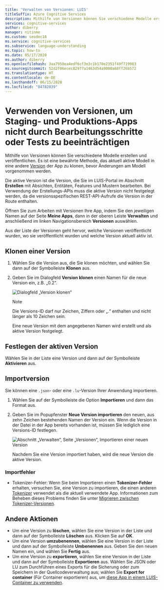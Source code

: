 ```yaml
---
title: 'Verwalten von Versionen: LUIS'
titleSuffix: Azure Cognitive Services
description: Mithilfe von Versionen können Sie verschiedene Modelle erstellen und veröffentlichen. Es ist eine bewährte Methode, das aktuell aktive Modell in eine andere Version der App zu klonen, bevor Änderungen am Modell vorgenommen werden.
services: cognitive-services
author: diberry
manager: nitinme
ms.custom: seodec18
ms.service: cognitive-services
ms.subservice: language-understanding
ms.topic: how-to
ms.date: 05/17/2020
ms.author: diberry
ms.openlocfilehash: 3aa7958ea4edf6cf3e3c1b170e2351f49f719983
ms.sourcegitcommit: 52d2f06ecec82977a1463d54a9000a68ff26b572
ms.translationtype: HT
ms.contentlocale: de-DE
ms.lasthandoff: 06/15/2020
ms.locfileid: "84782839"
---
```

# <a name="use-versions-to-edit-and-test-without-impacting-staging-or-production-apps"></a>Verwenden von Versionen, um Staging- und Produktions-Apps nicht durch Bearbeitungsschritte oder Tests zu beeinträchtigen

Mithilfe von Versionen können Sie verschiedene Modelle erstellen und veröffentlichen. Es ist eine bewährte Methode, das aktuell aktive Modell in eine andere [Version](luis-concept-version.md) der App zu klonen, bevor Änderungen am Modell vorgenommen werden.

Die aktive Version ist die Version, die Sie im LUIS-Portal im Abschnitt **Erstellen** mit Absichten, Entitäten, Features und Mustern bearbeiten. Bei Verwendung der Erstellungs-APIs muss die aktive Version nicht festgelegt werden, da die versionsspezifischen REST-API-Aufrufe die Version in der Route enthalten.

Öffnen Sie zum Arbeiten mit Versionen Ihre App, indem Sie den jeweiligen Namen auf der Seite **Meine Apps**, dann in der oberen Leiste **Verwalten** und anschließend im linken Navigationsbereich **Versionen** auswählen.

Aus der Liste der Versionen geht hervor, welche Versionen veröffentlicht wurden, wo sie veröffentlicht wurden und welche Version aktuell aktiv ist.

## <a name="clone-a-version"></a>Klonen einer Version

1. Wählen Sie die Version aus, die Sie klonen möchten, und wählen Sie dann auf der Symbolleiste **Klonen** aus.

2. Geben Sie im Dialogfeld **Version klonen** einen Namen für die neue Version ein, z.B. „0.2“.

   ![Dialogfeld „Version klonen“](./media/luis-how-to-manage-versions/version-clone-version-dialog.png)

     > [!NOTE]
     > Die Versions-ID darf nur Zeichen, Ziffern oder „.“ enthalten und nicht länger als 10 Zeichen sein.

   Eine neue Version mit dem angegebenen Namen wird erstellt und als aktive Version festgelegt.

## <a name="set-active-version"></a>Festlegen der aktiven Version

Wählen Sie in der Liste eine Version und dann auf der Symbolleiste **Aktivieren** aus.

## <a name="import-version"></a>Importversion

Sie können eine `.json`- oder eine `.lu`-Version Ihrer Anwendung importieren.

1. Wählen Sie auf der Symbolleiste die Option **Importieren** und dann das Format aus.

2. Geben Sie im Popupfenster **Neue Version importieren** den neuen, aus zehn Zeichen bestehenden Namen der Version ein. Wenn die Version in der Datei in der App bereits vorhanden ist, müssen Sie lediglich eine Versions-ID festlegen.

    ![Abschnitt „Verwalten“, Seite „Versionen“, Importieren einer neuen Version](./media/luis-how-to-manage-versions/versions-import-pop-up.png)

    Nachdem Sie eine Version importiert haben, wird die neue Version die aktive Version.

### <a name="import-errors"></a>Importfehler

* Tokenizer-Fehler: Wenn Sie beim Importieren einen **Tokenizer-Fehler** erhalten, versuchen Sie, eine Version zu importieren, die einen anderen [Tokenizer](luis-language-support.md#custom-tokenizer-versions) verwendet als die aktuell verwendete App. Informationen zum Beheben dieses Problems finden Sie unter [Migrieren zwischen Tokenizer-Versionen](luis-language-support.md#migrating-between-tokenizer-versions).

<a name = "export-version"></a>

## <a name="other-actions"></a>Andere Aktionen

* Um eine Version zu **löschen**, wählen Sie eine Version in der Liste und dann auf der Symbolleiste **Löschen** aus. Klicken Sie auf **OK**.
* Um eine Version **umzubenennen**, wählen Sie eine Version in der Liste und dann auf der Symbolleiste **Umbenennen** aus. Geben Sie den neuen Namen ein, und wählen Sie **Fertig** aus.
* Um eine Version zu **exportieren**, wählen Sie eine Version in der Liste und dann auf der Symbolleiste **Exportieren** aus. Wählen Sie JSON oder LU zum Durchführen eines Exports für die Sicherung oder zum Speichern in der Quellcodeverwaltung aus; wählen Sie **Export for container** (Für Container exportieren) aus, um [diese App in einem LUIS-Container zu verwenden](luis-container-howto.md).

